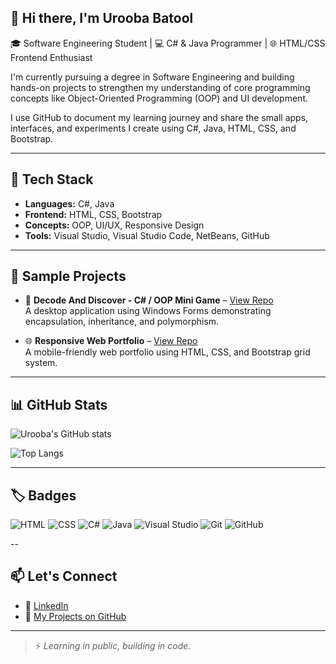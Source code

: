 ## 👋 Hi there,  I'm Urooba Batool

🎓 Software Engineering Student | 💻 C# & Java Programmer | 🌐 HTML/CSS Frontend Enthusiast

I'm currently pursuing a degree in Software Engineering and building hands-on projects to strengthen my understanding of core programming concepts like Object-Oriented Programming (OOP) and UI development.

I use GitHub to document my learning journey and share the small apps, interfaces, and experiments I create using C#, Java, HTML, CSS, and Bootstrap.

---

## 🧠 Tech Stack

- **Languages:** C#, Java
- **Frontend:** HTML, CSS, Bootstrap
- **Concepts:** OOP, UI/UX, Responsive Design
- **Tools:** Visual Studio, Visual Studio Code, NetBeans, GitHub

---

## 🔧 Sample Projects

- 🎯 **Decode And Discover - C# / OOP Mini Game** – [View Repo](https://github.com/Urooba-Batool/Decode-And-Discover)  
  A desktop application using Windows Forms demonstrating encapsulation, inheritance, and polymorphism.
<!--
- 📘 **Java Console App** – [View Repo](#)  
  Logic-based Java console program applying key OOP principles.
-->

- 🌐 **Responsive Web Portfolio** – [View Repo](https://github.com/Urooba-Batool/PortFolio)  
  A mobile-friendly web portfolio using HTML, CSS, and Bootstrap grid system.

---

## 📊 GitHub Stats

<!-- GitHub Stats Card -->
![Urooba's GitHub stats](https://github-readme-stats.vercel.app/api?username=Urooba-Batool&show_icons=true&theme=default&hide_border=false)

<!-- Most Used Languages -->
![Top Langs](https://github-readme-stats.vercel.app/api/top-langs/?username=Urooba-Batool&layout=compact&theme=default&hide_border=false)

<!-- GitHub Streak 
![GitHub Streak](https://github-readme-streak-stats.herokuapp.com?user=Urooba-Batool&theme=default&hide_border=false)
-->
---

## 🏷️ Badges

![HTML](https://img.shields.io/badge/-HTML5-E34F26?logo=html5&logoColor=fff&style=flat)
![CSS](https://img.shields.io/badge/-CSS3-1572B6?logo=css3&logoColor=fff&style=flat)
![C#](https://img.shields.io/badge/-C%23-68217A?logo=c-sharp&logoColor=fff&style=flat)
![Java](https://img.shields.io/badge/-Java-007396?logo=java&logoColor=fff&style=flat)
![Visual Studio](https://img.shields.io/badge/-Visual%20Studio-5C2D91?logo=visual-studio&logoColor=fff&style=flat)
![Git](https://img.shields.io/badge/-Git-F05032?logo=git&logoColor=fff&style=flat)
![GitHub](https://img.shields.io/badge/-GitHub-181717?logo=github&logoColor=fff&style=flat)

--

## 📫 Let's Connect

- 🔗 [LinkedIn](https://linkedin.com/in/urooba-batool06)
- 📂 [My Projects on GitHub](https://github.com/Urooba-Batool)

---

> ⚡ *Learning in public, building in code.*

